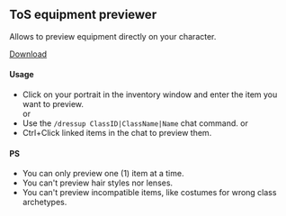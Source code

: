 ## ToS equipment previewer
Allows to preview equipment directly on your character.

[Download](https://github.com/Grita/dressup/releases)

#### Usage
- Click on your portrait in the inventory window and enter the item you want to preview.  
or
- Use the `/dressup ClassID|ClassName|Name` chat command.
or
- Ctrl+Click linked items in the chat to preview them.

#### PS
- You can only preview one (1) item at a time.
- You can't preview hair styles nor lenses.
- You can't preview incompatible items, like costumes for wrong class archetypes.
